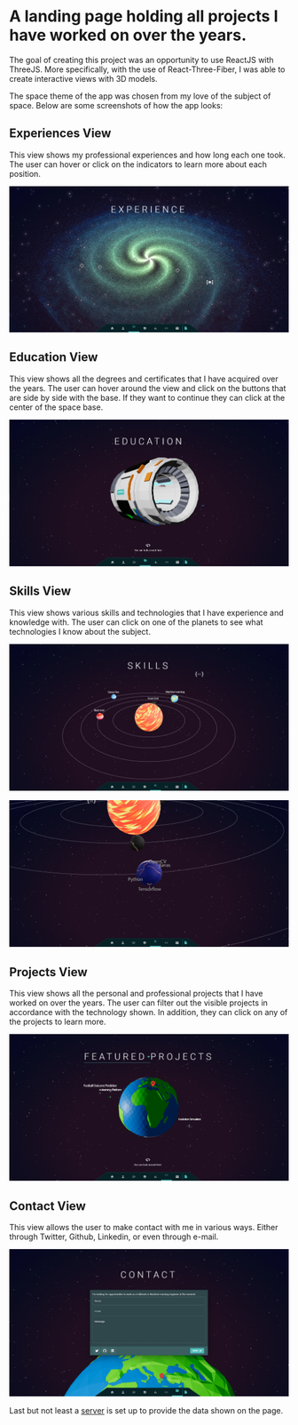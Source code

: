 # A landing page holding all projects I have worked on over the years.

The goal of creating this project was an opportunity to use ReactJS with ThreeJS. More specifically, with the use of React-Three-Fiber, I was able to create interactive views with 3D models.

The space theme of the app was chosen from my love of the subject of space. Below are some screenshots of how the app looks:

## Experiences View

This view shows my professional experiences and how long each one took. The user can hover or click on the indicators to learn more about each position.

![experience-view](https://raw.githubusercontent.com/GeorgeCodeHub/portfolio/main/Screenshots/experience-view.png)

## Education View

This view shows all the degrees and certificates that I have acquired over the years. The user can hover around the view and click on the buttons that are side by side with the base. If they want to continue they can click at the center of the space base.

![education-view](https://raw.githubusercontent.com/GeorgeCodeHub/portfolio/main/Screenshots/education-view.png)

## Skills View

This view shows various skills and technologies that I have experience and knowledge with. The user can click on one of the planets to see what technologies I know about the subject.

![skills-view](https://raw.githubusercontent.com/GeorgeCodeHub/portfolio/main/Screenshots/skills.png)

![skills-view-close](https://raw.githubusercontent.com/GeorgeCodeHub/portfolio/main/Screenshots/skills-planet-view.png)

## Projects View

This view shows all the personal and professional projects that I have worked on over the years. The user can filter out the visible projects in accordance with the technology shown. In addition, they can click on any of the projects to learn more.

![projects-view](https://raw.githubusercontent.com/GeorgeCodeHub/portfolio/main/Screenshots/projects-view.png)

## Contact View

This view allows the user to make contact with me in various ways. Either through Twitter, Github, Linkedin, or even through e-mail.

![contact-view](https://raw.githubusercontent.com/GeorgeCodeHub/portfolio/main/Screenshots/contact-view.png)

Last but not least a [server](https://github.com/GeorgeCodeHub/portfolio-server) is set up to provide the data shown on the page.
